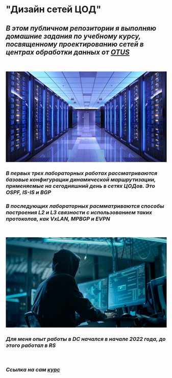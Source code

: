 # "Дизайн сетей ЦОД"

## _В этом публичном репозитории я выполняю домашние задания по учебному курсу, посвященному проектированию сетей в центрах обработки данных от [OTUS](https://otus.ru/)_

<br/>

![image](data_center.jpeg)

### _В первых трех лабораторных работах рассматриваются базовые конфигурации динамической маршрутизации, применяемые на сегодняшний день в сетях ЦОДов. Это OSPF, IS-IS и BGP_

### _В последующих лабораторных расмматриваются способы построения L2 и L3 связности с использованием таких протоколов, как VxLAN, MPBGP и EVPN_

<br/>

![image](mr_robot.jpg)

### _Для меня опыт работы в DC начался в начале 2022 года, до этого работал в RS_

<br/>

### _Ссылка на сам [курс](https://otus.ru/lessons/network_design/)_
